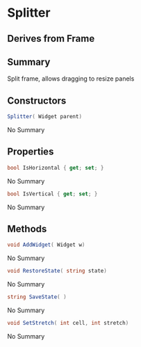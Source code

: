 # Splitter

## Derives from Frame

## Summary

Split frame, allows dragging to resize panels
## Constructors

```c#
Splitter( Widget parent) 
```
No Summary
## Properties

```c#
bool IsHorizontal { get; set; } 
```
No Summary
```c#
bool IsVertical { get; set; } 
```
No Summary
## Methods

```c#
void AddWidget( Widget w) 
```
No Summary
```c#
void RestoreState( string state) 
```
No Summary
```c#
string SaveState( ) 
```
No Summary
```c#
void SetStretch( int cell, int stretch) 
```
No Summary
